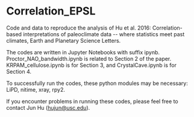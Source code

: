 # Correlation_EPSL

Code and data to reproduce the analysis of Hu et al. 2016: Correlation-based interpretations of paleoclimate data -- where statistics meet past climates, Earth and Planetary Science Letters.

The codes are written in Jupyter Notebooks with suffix ipynb. Proctor_NAO_bandwidth.ipynb is related to Section 2 of the paper. KRPAM_cellulose.ipynb is for Section 3, and CrystalCave.ipynb is for Section 4.

To successfully run the codes, these python modules may be necessary: LiPD, nitime, xray, rpy2.

If you encounter problems in running these codes, please feel free to contact Jun Hu (hujun@usc.edu).
